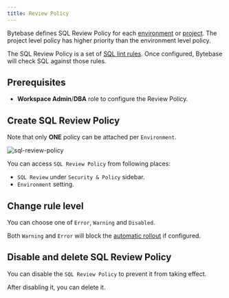 ```yaml
---
title: Review Policy
---
```


Bytebase defines SQL Review Policy for each [environment](/docs/concepts/data-model#environment) or [project](/docs/concepts/data-model/#project). The project level policy has higher priority than the environment level policy.

The SQL Review Policy is a set of [SQL lint rules](/docs/sql-review/review-rules). Once configured, Bytebase will check SQL against those rules.

## Prerequisites

- **Workspace Admin**/**DBA** role to configure the Review Policy.

## Create SQL Review Policy

<HintBlock type="info">

Note that only **ONE** policy can be attached per `Environment`.

</HintBlock>

![sql-review-policy](/content/docs/sql-review/sql-review-policy.webp)

You can access `SQL Review Policy` from following places:

- `SQL Review` under `Security & Policy` sidebar.
- `Environment` setting.

## Change rule level

You can choose one of `Error`, `Warning` and `Disabled`.

Both `Warning` and `Error` will block the [automatic rollout](/docs/administration/environment-policy/rollout-policy/#automatic-rollout) if configured.

## Disable and delete SQL Review Policy

You can disable the `SQL Review Policy` to prevent it from taking effect.

After disabling it, you can delete it.
